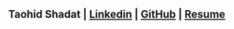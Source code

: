 ## Taohid Shadat | [Linkedin](https://www.linkedin.com/in/taohid-shadat-a587911b2/) | [GitHub](https://github.com/tshadat2002) | [Resume](https://docs.google.com/document/d/1FdF8--drOhpe6nKgBKwXvHcJ9ytLZBlp/edit?usp=sharing&ouid=102132433750850116515&rtpof=true&sd=true)



```markdown

```

